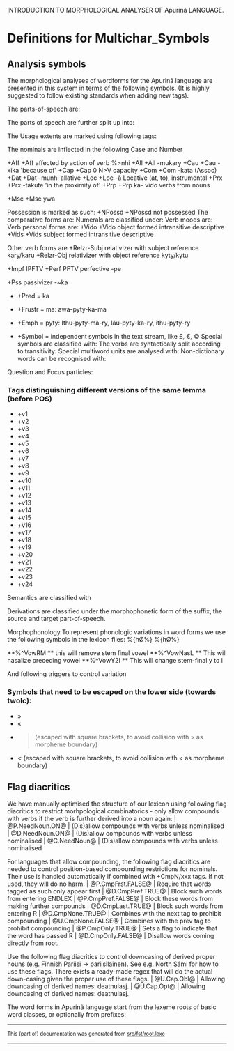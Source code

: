 
INTRODUCTION TO MORPHOLOGICAL ANALYSER OF Apurinã LANGUAGE.

# Definitions for Multichar_Symbols

## Analysis symbols
The morphological analyses of wordforms for the Apurinã
language are presented in this system in terms of the following symbols.
(It is highly suggested to follow existing standards when adding new tags).

The parts-of-speech are:

The parts of speech are further split up into:

The Usage extents are marked using following tags:

The nominals are inflected in the following Case and Number

+Aff  +Aff   affected by action of verb %>nhi
+All  +All	    -mukary
+Cau  +Cau	    -xika 'because of'
+Cap  +Cap	    0 N>V capacity
+Com  +Com   -kata  (Assoc) 
+Dat  +Dat   -munhi allative
+Loc  +Loc   -ã Locative (at, to), instrumental
+Prx  +Prx   -takute 'in the proximity of'
+Prp  +Prp   ka- vido verbs from nouns

+Msc  +Msc   ywa

Possession is marked as such:
+NPossd  +NPossd   not possessed
The comparative forms are:
Numerals are classified under:
Verb moods are:
Verb personal forms are:
+Vido  +Vido   object formed intransitive descriptive
+Vids  +Vids   subject formed intransitive descriptive

Other verb forms are
 +Relzr-Subj  relativizer with subject reference kary/karu
 +Relzr-Obj   relativizer with object reference kyty/kytu

 +Impf       IPFTV
 +Perf       PFTV perfective -pe

 +Pss	      passivizer -~ka
* +Pred = ka
* +Frustr = ma: awa-pyty-ka-ma
* +Emph = pyty: Ithu-pyty-ma-ry, Iãu-pyty-ka-ry, ithu-pyty-ry

* +Symbol = independent symbols in the text stream, like £, €, ©
Special symbols are classified with:
The verbs are syntactically split according to transitivity:
Special multiword units are analysed with:
Non-dictionary words can be recognised with:

Question and Focus particles:

### Tags distinguishing different versions of the same lemma (before POS)
* +v1
* +v2
* +v3
* +v4
* +v5
* +v6
* +v7
* +v8
* +v9
* +v10
* +v11
* +v12
* +v13
* +v14
* +v15
* +v16
* +v17
* +v18
* +v19
* +v20
* +v21
* +v22
* +v23
* +v24

Semantics are classified with

Derivations are classified under the morphophonetic form of the suffix, the
source and target part-of-speech.

Morphophonology
To represent phonologic variations in word forms we use the following
symbols in the lexicon files:
%{hØ%} %{hØ%}  

**%^VowRM  ** this will remove stem final vowel
**%^VowNasL ** This will nasalize preceding vowel
**%^VowY2I ** This will change stem-final y to i

And following triggers to control variation

### Symbols that need to be escaped on the lower side (towards twolc):

* »
* «
* > (escaped with square brackets, to avoid collision with > as morpheme boundary)
* < (escaped with square brackets, to avoid collision with < as morpheme boundary)

## Flag diacritics
We have manually optimised the structure of our lexicon using following
flag diacritics to restrict morhpological combinatorics - only allow compounds
with verbs if the verb is further derived into a noun again:
|  @P.NeedNoun.ON@ | (Dis)allow compounds with verbs unless nominalised
|  @D.NeedNoun.ON@ | (Dis)allow compounds with verbs unless nominalised
|  @C.NeedNoun@ | (Dis)allow compounds with verbs unless nominalised

For languages that allow compounding, the following flag diacritics are needed
to control position-based compounding restrictions for nominals. Their use is
handled automatically if combined with +CmpN/xxx tags. If not used, they will
do no harm.
|  @P.CmpFrst.FALSE@ | Require that words tagged as such only appear first
|  @D.CmpPref.TRUE@ | Block such words from entering ENDLEX
|  @P.CmpPref.FALSE@ | Block these words from making further compounds
|  @D.CmpLast.TRUE@ | Block such words from entering R
|  @D.CmpNone.TRUE@ | Combines with the next tag to prohibit compounding
|  @U.CmpNone.FALSE@ | Combines with the prev tag to prohibit compounding
|  @P.CmpOnly.TRUE@ | Sets a flag to indicate that the word has passed R
|  @D.CmpOnly.FALSE@ | Disallow words coming directly from root.

Use the following flag diacritics to control downcasing of derived proper
nouns (e.g. Finnish Pariisi -> pariisilainen). See e.g. North Sámi for how to use
these flags. There exists a ready-made regex that will do the actual down-casing
given the proper use of these flags.
|  @U.Cap.Obl@ | Allowing downcasing of derived names: deatnulasj.
|  @U.Cap.Opt@ | Allowing downcasing of derived names: deatnulasj.

The word forms in Apurinã language start from the lexeme roots of basic
word classes, or optionally from prefixes:

* * *

<small>This (part of) documentation was generated from [src/fst/root.lexc](https://github.com/giellalt/lang-apu/blob/main/src/fst/root.lexc)</small>

---

